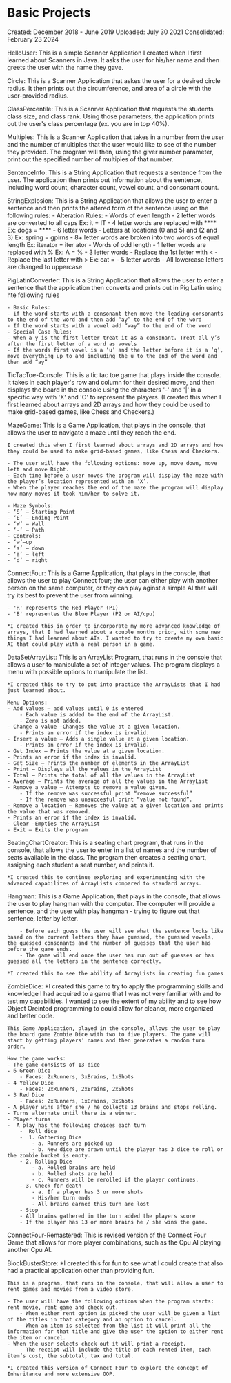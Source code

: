 # Basic Projects

Created: December 2018 - June 2019
Uploaded: July 30 2021
Consolidated: February 23 2024

HelloUser:
    This is a simple Scanner Application I created when I first learned about Scanners in Java. It asks the user for his/her name and then greets the user with the name they gave. 

Circle: 
    This is a Scanner Application that askes the user for a desired circle radius. It then prints out the circumference, and area of a circle with the user-provided radius.

ClassPercentile:
    This is a Scanner Application that requests the students class size, and class rank. Using those parameters, the application prints out the user's class percentage (ex. you are in top 40%).

Multiples:
    This is a Scanner Application that takes in a number from the user and the number of multiples that the user would like to see of the number they provided. The program will then, using the giver number parameter, print out the specified number of multiples of that number.

SentenceInfo:
    This is a String Application that requests a sentence from the user. The application then prints out information about the sentence, including word count, character count, vowel count, and consonant count.

StringExplosion:
    This is a String Application that allows the user to enter a sentence and then prints the altered form of the sentence using on the following rules:
    - Alteration Rules:
    - Words of even length
        - 2 letter words are converted to all caps 
                Ex: it = IT
        - 4 letter words are replaced with **** 
                Ex: dogs = ****
        - 6 letter words
            - Letters at locations (0 and 5) and (2 and 3)
                Ex: spring = gpirns
            - 8+ letter words are broken into two words of equal length
                Ex: iterator = iter ator
    - Words of odd length
        - 1 letter words are replaced with %
                Ex: A = % 
        - 3 letter words
            - Replace the 1st letter with <
            - Replace the last letter with >
                Ex: cat = <a>
        -  5 letter words
            - All lowercase letters are changed to uppercase

PigLatinConverter:
    This is a String Application that allows the user to enter a sentence that the application then converts and prints out in Pig Latin using hte following rules

    - Basic Rules:
    - if the word starts with a consonant then move the leading consonants to the end of the word and then add “ay” to the end of the word
    - If the word starts with a vowel add “way” to the end of the word
    - Special Case Rules:
    - When a y is the first letter treat it as a consonant. Treat all y’s after the first letter of a word as vowels
    - If the words first vowel is a ‘u’ and the letter before it is a ‘q’, move everything up to and including the u to the end of the word and then add “ay”

TicTacToe-Console:
    This is a tic tac toe game that plays inside the console. It takes in each player's row and column for their desired move, and then displays the board in the console using the characters '-' and '|' in a specific way with 'X' and 'O' to represent the players.  (I created this when I first learned about arrays and 2D arrays and how they could be used to make grid-based games, like Chess and Checkers.)

MazeGame:
    This is a Game Application, that plays in the console, that allows the user to navigate a maze until they reach the end. 

    I created this when I first learned about arrays and 2D arrays and how they could be used to make grid-based games, like Chess and Checkers. 

    - The user will have the following options: move up, move down, move left and move Right.
    - Each time before a user moves the program will display the maze with the player’s location represented with an ‘X’. 
    - When the player reaches the end of the maze the program will display how many moves it took him/her to solve it.

    - Maze Symbols:
    - ‘S’ – Starting Point
    - ‘E’ – Ending Point
    - ‘W’ – Wall  
    - ‘-‘ – Path
    - Controls:
    - ‘w’–up
    - ‘s’ – down
    - ‘a’ – left
    - ‘d‘ – right

ConnectFour:
    This is a Game Application, that plays in the console, that allows the user to play Connect four; the user can either play with another person on the same computer, or they can play aginst a simple AI that will try its best to prevent the user from winning. 

    - 'R' represents the Red Player (P1)
    - 'B' representes the Blue Player (P2 or AI/cpu)

    *I created this in order to incorporate my more advanced knowledge of arrays, that I had learned about a couple months prior, with some new things I had learned about AIs. I wanted to try to create my own basic AI that could play with a real person in a game. 

DataSetArrayList:
    This is an ArrayList Program, that runs in the console that allows a user to manipulate a set of integer values. The program displays a menu with possible options to manipulate the list. 

    *I created this to try to put into practice the ArrayLists that I had just learned about. 

    Menu Options:
    - Add values – add values until 0 is entered
        - Each value is added to the end of the ArrayList. 
        - Zero is not added.
    - Change a value –Changes the value at a given location. 
        - Prints an error if the index is invalid.
    - Insert a value – Adds a single value at a given location.
        - Prints an error if the index is invalid.
    - Get Index – Prints the value at a given location. 
    - Prints an error if the index is invalid.
    - Get Size – Prints the number of elements in the ArrayList
    - Print – Displays all the values in the ArrayList
    - Total – Prints the total of all the values in the ArrayList
    - Average – Prints the average of all the values in the ArrayList
    - Remove a value – Attempts to remove a value given.
        - If the remove was successful print “remove successful”
        - If the remove was unsuccesful print “value not found”.
    - Remove a location – Removes the value at a given location and prints the value that was removed.
    - Prints an error if the index is invalid.
    - Clear –Empties the ArrayList
    - Exit – Exits the program

SeatingChartCreator:
    This is a seating chart program, that runs in the console, that allows the user to enter in a list of names and the number of seats available in the class. The program then creates a seating chart, assigning each student a seat number, and prints it.

    *I created this to continue exploring and experimenting with the advanced capabilites of ArrayLists compared to standard arrays.

Hangman:
    This is a Game Application, that plays in the console, that allows the user to play hangman with the computer. The computer will provide a sentence, and the user with play hangman - trying to figure out that sentence, letter by letter.

        - Before each guess the user will see what the sentence looks like based on the current letters they have guessed, the guessed vowels, the guessed consonants and the number of guesses that the user has before the game ends.
        - The game will end once the user has run out of guesses or has guessed all the letters in the sentence correctly.

    *I created this to see the ability of ArrayLists in creating fun games

ZombieDice:
    *I created this game to try to apply the programming skills and knowledge I had acquired to a game that I was not very familiar with and to test my capabilities.        I wanted to see the extent of my ability and to see how Object Oreinted programming to could allow for cleaner, more organized and better code. 

    This Game Application, played in the console, allows the user to play the board game Zombie Dice with two to five players. The game will start by getting players’ names and then generates a random turn order.

    How the game works:
    - The game consists of 13 dice 
    - 6 Green Dice
        - Faces: 2xRunners, 3xBrains, 1xShots
    - 4 Yellow Dice
        - Faces: 2xRunners, 2xBrains, 2xShots
    - 3 Red Dice
        - Faces: 2xRunners, 1xBrains, 3xShots
    - A player wins after she / he collects 13 brains and stops rolling.
    - Turns alternate until there is a winner.
    - Player turns
    -  A play has the following choices each turn
        -  Roll dice
        -  1. Gathering Dice
            - a. Runners are picked up
            - b. New dice are drawn until the player has 3 dice to roll or the zombie bucket is empty.
        - 2. Rolling Dice
            - a. Rolled brains are held
            - b. Rolled shots are held
            - c. Runners will be rerolled if the player continues.
        - 3. Check for death
            - a. If a player has 3 or more shots
            - His/her turn ends
            - All brains earned this turn are lost     
        - Stop
        - All brains gathered in the turn added the players score
        - If the player has 13 or more brains he / she wins the game.

ConnectFour-Remastered:
    This is revised version of the Connect Four Game that allows for more player combinations, such as the Cpu AI playing another Cpu AI.

BlockBusterStore:
    *I created this for fun to see what I could create that also had a practical application other than providing fun. 

    This is a program, that runs in the console, that will allow a user to rent games and movies from a video store. 

    - The user will have the following options when the program starts: rent movie, rent game and check out.
        - When either rent option is picked the user will be given a list of the titles in that category and an option to cancel. 
        - When an item is selected from the list it will print all the information for that title and give the user the option to either rent the item or cancel.
    - When the user selects check out it will print a receipt. 
        - The receipt will include the title of each rented item, each item’s cost, the subtotal, tax and total.

    *I created this version of Connect Four to explore the concept of Inheritance and more extensive OOP.


